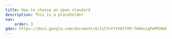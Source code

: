 ```yaml
---
title: How to choose an open standard
description: This is a placeholder
nav:
    order: 3
gdoc: https://docs.google.com/document/d/1iCYntYYX0lFVM-fm94siqPeMPU8dA_ctDQ2yewb9YQ8/edit?usp=sharing
---
```


